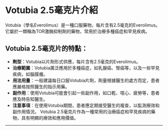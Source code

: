 # Votubia 2.5毫克片介紹
Votubia（學名Everolimus）是一種口服藥物，每片含有2.5毫克的Everolimus。它屬於一類稱為TOR激酶抑制劑的藥物，常用於治療多種癌症和罕見疾病。
## Votubia 2.5毫克片的特點：
- **劑型**：Votubia以片劑形式供應，每片含有2.5毫克的Everolimus。
- **治療範圍**：Votubia廣泛應用於多種癌症，如乳腺癌、腎癌等，以及一些罕見疾病，如腦膜瘤。
- **用法用量**：一般建議每日口服Votubia片劑，劑量根據醫生的處方而定，患者應嚴格按照醫生的指示用藥。
- **副作用**：使用Votubia可能會引起一些副作用，如口乾、噁心、疲勞等，患者應及時告知醫生。
- **注意事項**：在使用Votubia期間，患者應定期接受醫生的複查，以監測療效和副作用情況。
Votubia 2.5毫克片作為一種常用的治療癌症和罕見疾病的藥物，具有明顯的療效和應用價值。
---